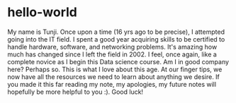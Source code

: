 # hello-world

My name is Tunji. Once upon a time (16 yrs ago to be precise), I attempted going into the IT field. I spent a good year acquiring skills to be certified to handle hardware, software, and networking problems. It's amazing how much has changed since I left the field in 2002. 
I feel, once again, like a complete novice as I begin this Data science course. Am I in good company here? Perhaps so. This is what I love about this age. At our finger tips, we now have all the resources we need to learn about anything we desire.
If you made it this far reading my note, my apologies, my future notes will hopefully be more helpful to you :). Good luck!
